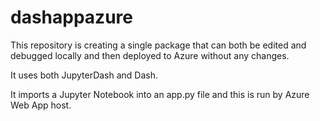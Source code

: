 # dashappazure

This repository is creating a single package that can both be edited and debugged locally and then deployed to Azure without any changes.

It uses both JupyterDash and Dash.

It imports a Jupyter Notebook into an app.py file and this is run by Azure Web App host.

